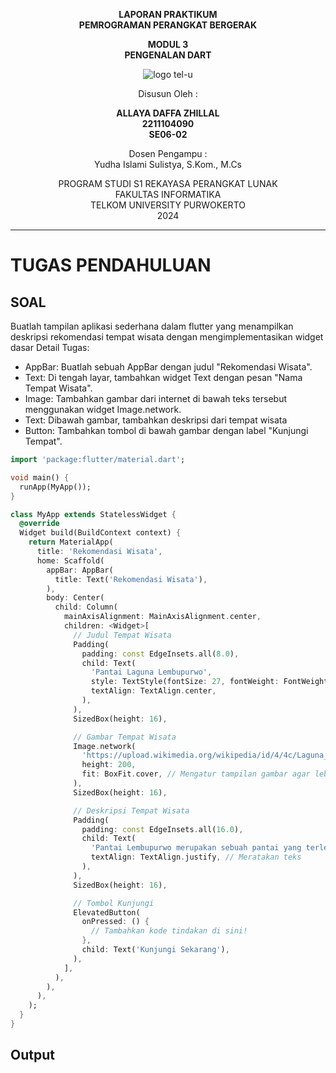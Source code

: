 <div align="center">

**LAPORAN PRAKTIKUM**  
**PEMROGRAMAN PERANGKAT BERGERAK**

**MODUL 3**  
**PENGENALAN DART**

![logo tel-u](https://github.com/user-attachments/assets/3a44181d-9c92-47f6-8cf0-87755117fd99)

Disusun Oleh :

**ALLAYA DAFFA ZHILLAL**  
**2211104090**
</br>
**SE06-02**

Dosen Pengampu :  
Yudha Islami Sulistya, S.Kom., M.Cs


PROGRAM STUDI S1 REKAYASA PERANGKAT LUNAK  
FAKULTAS INFORMATIKA  
TELKOM UNIVERSITY PURWOKERTO  
2024

</div>

---

# TUGAS PENDAHULUAN

## SOAL
Buatlah tampilan aplikasi sederhana dalam flutter yang menampilkan deskripsi rekomendasi tempat wisata dengan mengimplementasikan widget dasar
Detail Tugas:
* AppBar: Buatlah sebuah AppBar dengan judul "Rekomendasi Wisata".
* Text: Di tengah layar, tambahkan widget Text dengan pesan "Nama Tempat Wisata".
* Image: Tambahkan gambar dari internet di bawah teks tersebut menggunakan widget Image.network.
* Text: Dibawah gambar, tambahkan deskripsi dari tempat wisata
* Button: Tambahkan tombol di bawah gambar dengan label "Kunjungi Tempat".


```dart
import 'package:flutter/material.dart';

void main() {
  runApp(MyApp());
}

class MyApp extends StatelessWidget {
  @override
  Widget build(BuildContext context) {
    return MaterialApp(
      title: 'Rekomendasi Wisata',
      home: Scaffold(
        appBar: AppBar(
          title: Text('Rekomendasi Wisata'),
        ),
        body: Center(
          child: Column(
            mainAxisAlignment: MainAxisAlignment.center,
            children: <Widget>[
              // Judul Tempat Wisata
              Padding(
                padding: const EdgeInsets.all(8.0),
                child: Text(
                  'Pantai Laguna Lembupurwo',
                  style: TextStyle(fontSize: 27, fontWeight: FontWeight.bold),
                  textAlign: TextAlign.center,
                ),
              ),
              SizedBox(height: 16),

              // Gambar Tempat Wisata
              Image.network(
                'https://upload.wikimedia.org/wikipedia/id/4/4c/Laguna_Lembupurwo.jpg', 
                height: 200,
                fit: BoxFit.cover, // Mengatur tampilan gambar agar lebih baik
              ),
              SizedBox(height: 16),

              // Deskripsi Tempat Wisata
              Padding(
                padding: const EdgeInsets.all(16.0),
                child: Text(
                  'Pantai Lembupurwo merupakan sebuah pantai yang terletak di Desa Lembupurwo, Kecamatan Mirit, Kabupaten Kebumen, Jawa Tengah. Untuk menuju ke lokasi pantai ini, banyak jalur alternatif yang dapat digunakan. Pantai ini terletak 30 km sebelah tenggara dari pusat Kabupaten Kebumen. Bagi anda yang berasal dari arah timur yang kebetulan sedang melintasi jalan selatan-selatan atau jalan Daendels dari arah timur seperti Daerah Istimewa Yogyakarta maupun dari arah barat atau Kabupaten Cilacap dapat langsung menuju ke Pantai Lembupurwo karena berjarak 1 km dari jalan alternatif tersebut. Saat ini sudah ada JLSS (Jalan Lintas Selatan Selatan) yang letaknya kurang lebih 500 meter dari Jalan Daendels.Pantai ini memiliki daya tarik berupa laguna atau perairan dangkal yang terpisah dari laut, karena adanya perbukitan pasir',
                  textAlign: TextAlign.justify, // Meratakan teks
                ),
              ),
              SizedBox(height: 16),

              // Tombol Kunjungi
              ElevatedButton(
                onPressed: () {
                  // Tambahkan kode tindakan di sini!
                },
                child: Text('Kunjungi Sekarang'),
              ),
            ],
          ),
        ),
      ),
    );
  }
}
```

## Output

